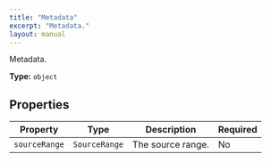 ```yaml
---
title: "Metadata"
excerpt: "Metadata."
layout: manual
---
```


Metadata.

**Type:** `object`





## Properties

| Property | Type | Description | Required |
|----------|------|-------------|----------|
| `sourceRange` |`SourceRange`| The source range. | No |


